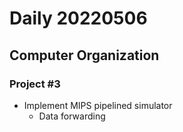 Daily 20220506
===

## Computer Organization
### Project #3 
- Implement MIPS pipelined simulator
  - Data forwarding